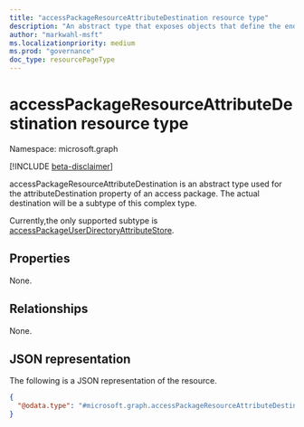 ```yaml
---
title: "accessPackageResourceAttributeDestination resource type"
description: "An abstract type that exposes objects that define the end system to which the user configured values will be passed."
author: "markwahl-msft"
ms.localizationpriority: medium
ms.prod: "governance"
doc_type: resourcePageType
---
```


# accessPackageResourceAttributeDestination resource type

Namespace: microsoft.graph

[!INCLUDE [beta-disclaimer](../../includes/beta-disclaimer.md)]

accessPackageResourceAttributeDestination is an abstract type used for the attributeDestination property of an access package. The actual destination will be a subtype of this complex type.

Currently,the only supported subtype is [accessPackageUserDirectoryAttributeStore](../resources/accesspackageuserdirectoryattributestore.md).  

## Properties
None.

## Relationships
None.

## JSON representation
The following is a JSON representation of the resource.
<!-- {
  "blockType": "resource",
  "@odata.type": "microsoft.graph.accessPackageResourceAttributeDestination"
}
-->
``` json
{
  "@odata.type": "#microsoft.graph.accessPackageResourceAttributeDestination"
}
```
